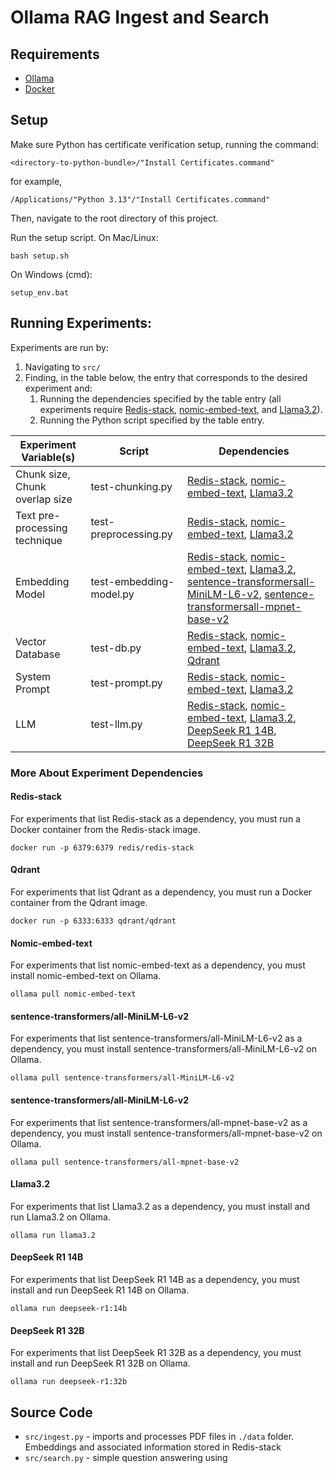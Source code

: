 # Ollama RAG Ingest and Search

## Requirements

- [Ollama](https://ollama.com)
- [Docker](https://docs.docker.com/get-started/get-docker/)

## Setup

Make sure Python has certificate verification setup, running the command:
```
<directory-to-python-bundle>/"Install Certificates.command"
```
for example,
```
/Applications/"Python 3.13"/"Install Certificates.command"
```

Then, navigate to the root directory of this project.

Run the setup script.
On Mac/Linux:
```
bash setup.sh
```
On Windows (cmd):
```
setup_env.bat
```

## Running Experiments:

Experiments are run by:
1. Navigating to `src/`
2. Finding, in the table below, the entry that corresponds to the desired experiment and:
    1. Running the dependencies specified by the table entry (all experiments require [Redis-stack](#Redis-stack), [nomic-embed-text](#Nomic-embed-text), and [Llama3.2](#Llama3.2)).
    2. Running the Python script specified by the table entry.

| Experiment Variable(s) | Script | Dependencies |
| - | - | - |
| Chunk size, Chunk overlap size | test-chunking.py | [Redis-stack](#Redis-stack), [nomic-embed-text](#Nomic-embed-text), [Llama3.2](#Llama32)
| Text pre-processing technique | test-preprocessing.py | [Redis-stack](#Redis-stack), [nomic-embed-text](#Nomic-embed-text), [Llama3.2](#Llama32)
| Embedding Model | test-embedding-model.py | [Redis-stack](#Redis-stack), [nomic-embed-text](#Nomic-embed-text), [Llama3.2](#Llama32), [sentence-transformersall-MiniLM-L6-v2](#sentence-transformersall-MiniLM-L6-v2), [sentence-transformersall-mpnet-base-v2](#sentence-transformersall-mpnet-base-v2)
| Vector Database | test-db.py | [Redis-stack](#Redis-stack), [nomic-embed-text](#Nomic-embed-text), [Llama3.2](#Llama32), [Qdrant](#Qdrant)
| System Prompt | test-prompt.py | [Redis-stack](#Redis-stack), [nomic-embed-text](#Nomic-embed-text), [Llama3.2](#Llama32)
| LLM | test-llm.py | [Redis-stack](#Redis-stack), [nomic-embed-text](#Nomic-embed-text), [Llama3.2](#Llama32), [DeepSeek R1 14B](#DeepSeek-R1-14B), [DeepSeek R1 32B](#DeepSeek-R1-32B)

### More About Experiment Dependencies 

#### Redis-stack
For experiments that list Redis-stack as a dependency, you must run a Docker container from the Redis-stack image.
```
docker run -p 6379:6379 redis/redis-stack
```
#### Qdrant
For experiments that list Qdrant as a dependency, you must run a Docker container from the Qdrant image.
```
docker run -p 6333:6333 qdrant/qdrant
```

#### Nomic-embed-text
For experiments that list nomic-embed-text as a dependency, you must install nomic-embed-text on Ollama.
```
ollama pull nomic-embed-text
```
#### sentence-transformers/all-MiniLM-L6-v2
For experiments that list sentence-transformers/all-MiniLM-L6-v2 as a dependency, you must install sentence-transformers/all-MiniLM-L6-v2 on Ollama.
```
ollama pull sentence-transformers/all-MiniLM-L6-v2
```
#### sentence-transformers/all-MiniLM-L6-v2
For experiments that list sentence-transformers/all-mpnet-base-v2 as a dependency, you must install sentence-transformers/all-mpnet-base-v2 on Ollama.
```
ollama pull sentence-transformers/all-mpnet-base-v2
```

#### Llama3.2
For experiments that list Llama3.2 as a dependency, you must install and run Llama3.2 on Ollama.
```
ollama run llama3.2
```
#### DeepSeek R1 14B
For experiments that list DeepSeek R1 14B as a dependency, you must install and run DeepSeek R1 14B on Ollama.
```
ollama run deepseek-r1:14b
```
#### DeepSeek R1 32B
For experiments that list DeepSeek R1 32B as a dependency, you must install and run DeepSeek R1 32B on Ollama.
```
ollama run deepseek-r1:32b
```

## Source Code
- `src/ingest.py` - imports and processes PDF files in `./data` folder. Embeddings and associated information 
stored in Redis-stack
- `src/search.py` - simple question answering using 
